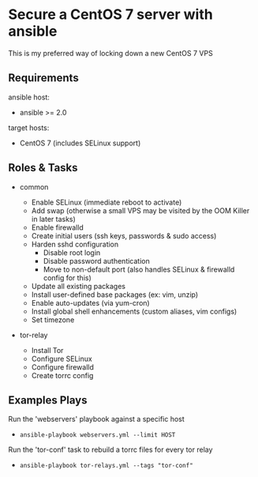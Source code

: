 # Secure a CentOS 7 server with ansible
This is my preferred way of locking down a new CentOS 7 VPS


Requirements
---
ansible host:
* ansible >= 2.0

target hosts:
* CentOS 7 (includes SELinux support)

Roles & Tasks
---
* common
  * Enable SELinux (immediate reboot to activate)
  * Add swap (otherwise a small VPS may be visited by the OOM Killer in later tasks)
  * Enable firewalld
  * Create initial users (ssh keys, passwords & sudo access)
  * Harden sshd configuration
    * Disable root login
    * Disable password authentication
    * Move to non-default port (also handles SELinux & firewalld config for this)
  * Update all existing packages
  * Install user-defined base packages (ex: vim, unzip)
  * Enable auto-updates (via yum-cron)
  * Install global shell enhancements (custom aliases, vim configs)
  * Set timezone
  
* tor-relay
  * Install Tor
  * Configure SELinux
  * Configure firewalld
  * Create torrc config
  
## Examples Plays
Run the 'webservers' playbook against a specific host
* `ansible-playbook webservers.yml --limit HOST`

Run the 'tor-conf' task to rebuild a torrc files for every tor relay
* `ansible-playbook tor-relays.yml --tags "tor-conf"`
